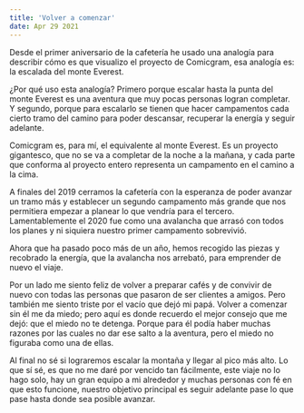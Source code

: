 ```yaml
---
title: 'Volver a comenzar'
date: Apr 29 2021
---
```


Desde el primer aniversario de la cafetería he usado una analogía para describir cómo es que visualizo el proyecto de Comicgram, esa analogía es: la escalada del monte Everest. 

¿Por qué uso esta analogía? Primero porque escalar hasta la punta del monte Everest es una aventura que muy pocas personas logran completar. Y segundo, porque para escalarlo se tienen que hacer campamentos cada cierto tramo del camino para poder descansar, recuperar la energía y seguir adelante. 

Comicgram es, para mí, el equivalente al monte Everest. Es un proyecto gigantesco, que no se va a completar de la noche a la mañana, y cada parte que conforma al proyecto entero representa un campamento en el camino a la cima.

A finales del 2019 cerramos la cafetería con la esperanza de poder avanzar un tramo más y establecer un segundo campamento más grande que nos permitiera empezar a planear lo que vendría para el tercero. Lamentablemente el 2020 fue como una avalancha que arrasó con todos los planes y ni siquiera nuestro primer campamento sobrevivió.

Ahora que ha pasado poco más de un año, hemos recogido las piezas y recobrado la energía, que la avalancha nos arrebató, para emprender de nuevo el viaje. 

Por un lado me siento feliz de volver a preparar cafés y de convivir de nuevo con todas las personas que pasaron de ser clientes a amigos. Pero también me siento triste por el vacío que dejó mi papá. Volver a comenzar sin él me da miedo; pero aquí es donde recuerdo el mejor consejo que me dejó: que el miedo no te detenga. Porque para él podía haber muchas razones por las cuales no dar ese salto a la aventura, pero el miedo no figuraba como una de ellas.

Al final no sé si lograremos escalar la montaña y llegar al pico más alto. Lo que sí sé, es que no me daré por vencido tan fácilmente, este viaje no lo hago solo, hay un gran equipo a mi alrededor y muchas personas con fé en que esto funcione, nuestro objetivo principal es seguir adelante pase lo que pase hasta donde sea posible avanzar.
